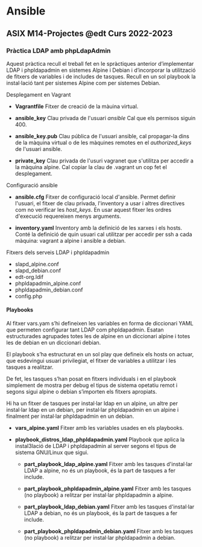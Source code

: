 # Ansible
## ASIX M14-Projectes @edt Curs 2022-2023


### Pràctica LDAP amb phpLdapAdmin

Aquest pràctica recull el treball fet en  le spràctiques anterior d’implementar LDAP i 
phpldapadmin en sistemes Alpine i Debian i d’incorporar la utilització de fitxers de 
variables i de includes de tasques.
Recull en un sol playbook la instal·lació tant per sistemes Alpine com per sistemes Debian.


Desplegament en Vagrant

 * **Vagrantfile** Fitxer de creació de la màuina virtual.

 * **ansible_key** Clau privada de l'usuari *ansible* Cal que els permisos siguin 400.

 * **ansible_key.pub** Clau pública de l'usuari ansible, cal propagar-la dins de la màquina
   virtual o de les màquines remotes en el *authorized_keys* de l'usuari ansible.

 * **private_key** Clau privada de l'usuri vagranet que s'utilitza per accedir a la màquina alpine.
   Cal copiar la clau de .vagrant un cop fet el desplegament.


Configuració ansible
 
 * **ansible.cfg** Fitxer de configuració local d'ansible. Permet definir l'usuari, el fitxer
   de clau privada, l'inventory a usar i altres directives com no verificar les *host_keys*. En
   usar aquest fitxer les ordres d'execució requereixen menys arguments.

 * **inventory.yaml** Inventory amb la definició de les xarxes i els hosts. Conté la definició de 
   quin usuari cal utilitzar per accedir per ssh a cada màquina: vagrant a alpine i ansible a debian.


Fitxers dels serveis LDAP i phpldapadmin

 * slapd_alpine.conf
 * slapd_debian.conf
 * edt-org.ldif
 * phpldapadmin_alpine.conf
 * phpldapadmin_debian.conf
 * config.php


#### Playbooks

Al fitxer vars.yam s’hi defineixen les variables en forma de diccionari YAML que permeten 
configurar tant LDAP com phpldapadmin. Esatan estructurades agrupades totes les de alpine 
en un diccionari alpine i totes les de debian en un diccionari debian.

El playbook s’ha estructurat en un sol play que defineix els hosts on actuar, que esdevingui usuari 
privilegiat, el fitxer de variables a utilitzar i les tasques a realitzar. 

De fet, les tasques s’han posat en fitxers individuals i en el playbook simplement de mostra 
per debug el tipus de sistema opetatiu remot i segons sigui alpine o debian
s’importen els fitxers apropiats.

Hi ha un fitxer de tasques per instal·lar ldap en un alpine, un altre per instal·lar ldap
en un debian, per instal·lar phpldapadmin en un alpine i finalment per instal·lar 
phpldapadmin en un debian.


 * **vars_alpine.yaml** Fitxer amb les variables usades en els playbooks.

 * **playbook_distros_ldap_phpldapadmin.yaml** Playbook que aplica la instal3lació de LDAP
   i phpldapadmin al server segons el tipus de sistema GNU/Linux que sigui.

   * **part_playbook_ldap_alpine.yaml** Fitxer amb les tasques d'instal·lar LDAP a alpine,
     no és un playbook, és la part de tasques a fer include.

   * **part_playbook_phpldapadmin_alpine.yaml** Fitxer amb les tasques (no playbook) a relitzar
     per instal·lar phpldapadmin a alpine.

   * **part_playbook_ldap_debian.yaml** Fitxer amb les tasques d'instal·lar LDAP a debian,
     no és un playbook, és la part de tasques a fer include.

   * **part_playbook_phpldapadmin_debian.yaml** Fitxer amb les tasques (no playbook) a relitzar
     per instal·lar phpldapadmin a debian.

